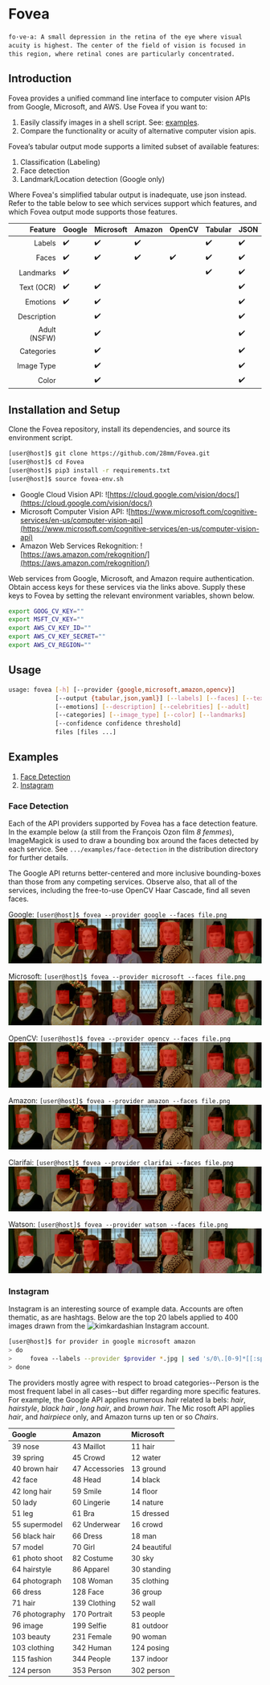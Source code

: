 
# Fovea

`fo·ve·a: A small depression in the retina of the eye where visual acuity is highest. The center of the field of vision is focused in this region, where retinal cones are particularly concentrated.`

## Introduction

Fovea provides a unified command line interface to computer vision APIs from Google, Microsoft, and AWS. Use Fovea if you want to:

1.	Easily classify images in a shell script. See: [examples](#Examples).
2.	Compare the functionality or acuity of alternative computer vision apis.

Fovea’s tabular output mode supports a limited subset of available features: 

1.	Classification (Labeling)
2.	Face detection
3.	Landmark/Location detection (Google only)

Where Fovea's simplified tabular output is inadequate, use json instead. Refer to the table below to see which services support which features, and which Fovea output mode supports those features.

| Feature      | Google | Microsoft | Amazon | OpenCV |   Tabular        | JSON |
| ---: |  ---      | --- | --- | --- |  ---     | --- |
| Labels | ✔️️      | ✔️️| ✔️️|       | ✔️️| ✔️️|
| Faces  |  ✔️️     | ✔️️| ✔️️| ✔️️       | ✔️️| ✔️️|
| Landmarks |  ✔️️|    |    |     | ✔️️| ✔️️|
| Text (OCR) | ✔️️| ✔️️|    |   | ️️ | ✔️️|
| Emotions | ✔️️| ✔️️|    |    |      |  ✔️️     |
| Description |   | ✔️️|    |    |       | ✔️️|
| Adult (NSFW) |        | ✔️️|  |  | | ✔️️| 
| Categories   |        | ✔️️|  |  | | ✔️️|
| Image Type   |        | ✔️ |   |  | | ✔️️|
| Color        |        | ✔️️|  |  | | ✔️️|


## Installation and Setup

Clone the Fovea repository, install its dependencies, and source its environment script.

````bash
[user@host]$ git clone https://github.com/28mm/Fovea.git
[user@host]$ cd Fovea
[user@host]$ pip3 install -r requirements.txt
[user@host]$ source fovea-env.sh 
`````


 * Google Cloud Vision API: ![https://cloud.google.com/vision/docs/](https://cloud.google.com/vision/docs/)
 * Microsoft Computer Vision API: ![https://www.microsoft.com/cognitive-services/en-us/computer-vision-api](https://www.microsoft.com/cognitive-services/en-us/computer-vision-api)
 * Amazon Web Services Rekognition: ![https://aws.amazon.com/rekognition/](https://aws.amazon.com/rekognition/)

Web services from Google, Microsoft, and Amazon require authentication. Obtain access keys for these services via the links above. Supply these keys to Fovea by setting the relevant environment variables, shown below.

````bash
export GOOG_CV_KEY=""
export MSFT_CV_KEY=""
export AWS_CV_KEY_ID=""
export AWS_CV_KEY_SECRET=""
export AWS_CV_REGION=""
````

## Usage
````bash
usage: fovea [-h] [--provider {google,microsoft,amazon,opencv}]
             [--output {tabular,json,yaml}] [--labels] [--faces] [--text]
             [--emotions] [--description] [--celebrities] [--adult]
             [--categories] [--image_type] [--color] [--landmarks]
             [--confidence confidence threshold]
             files [files ...]
````

## Examples

 1. [Face Detection](#face-detection)
 1. [Instagram](#instagram)
  
### Face Detection

Each of the API providers supported by Fovea has a face detection feature. In the example below (a still from the François Ozon film *8 femmes*), ImageMagick is used to draw a bounding box around the faces detected by each service. See `.../examples/face-detection` in the distribution directory for further details.

The Google API returns better-centered and more inclusive bounding-boxes than those from any competing services. Observe also, that all of the services, including the free-to-use OpenCV Haar Cascade, find all seven faces.

Google: `[user@host]$ fovea --provider google --faces file.png`
![Google](examples/face-detection/7-google.png)

Microsoft: `[user@host]$ fovea --provider microsoft --faces file.png`
![Microsoft](examples/face-detection/7-microsoft.png)



OpenCV: `[user@host]$ fovea --provider opencv --faces file.png`
![OpenCV](examples/face-detection/7-opencv.png)

Amazon: `[user@host]$ fovea --provider amazon --faces file.png`
![Rekognition](examples/face-detection/7-amazon.png)

Clarifai: `[user@host]$ fovea --provider clarifai --faces file.png`
![Clarifai](examples/face-detection/7-clarifai.png)

Watson: `[user@host]$ fovea --provider watson --faces file.png`
![Watson](examples/face-detection/7-watson.png)

### Instagram

Instagram is an interesting source of example data. Accounts are often thematic, as are hashtags. Below are the top 20 labels applied to 400 images drawn from the ![kimkardashian](https://www.instagram.com/kimkardashian/?hl=en) Instagram account. 

````bash
[user@host]$ for provider in google microsoft amazon
> do
>     fovea --labels --provider $provider *.jpg | sed 's/0\.[0-9]*[[:space:]]*//g' | sort | uniq -c | sort -n | tail -20 > labels.$provider
> done
````

The providers mostly agree with respect to broad categories--Person is the most frequent label in all cases--but differ regarding more specific features. For example, the Google API applies numerous *hair* related la
bels: *hair*, *hairstyle*, *black hair* , *long hair*, and *brown hair*. The Mic
rosoft API applies *hair*, and *hairpiece* only, and Amazon turns up ten or so *Chairs*.

| Google              | Amazon     | Microsoft |
| :---              | :---         | :---         |
|   39 nose |   43 Maillot |   11 hair | 
|   39 spring |   45 Crowd |   12 water | 
|   40 brown hair |   47 Accessories |   13 ground | 
|   42 face |   48 Head |   14 black | 
|   42 long hair |   59 Smile |   14 floor | 
|   50 lady |   60 Lingerie |   14 nature | 
|   51 leg |   61 Bra |   15 dressed | 
|   55 supermodel |   62 Underwear |   16 crowd | 
|   56 black hair |   66 Dress |   18 man | 
|   57 model |   70 Girl |   24 beautiful | 
|   61 photo shoot |   82 Costume |   30 sky | 
|   64 hairstyle |   86 Apparel |   30 standing | 
|   64 photograph |  108 Woman |   35 clothing | 
|   66 dress |  128 Face |   36 group | 
|   71 hair |  139 Clothing |   52 wall | 
|   76 photography |  170 Portrait |   53 people | 
|   96 image |  199 Selfie |   81 outdoor | 
|  103 beauty |  231 Female |   90 woman | 
|  103 clothing |  342 Human |  124 posing | 
|  115 fashion |  344 People |  137 indoor | 
|  124 person |  353 Person |  302 person |
 




